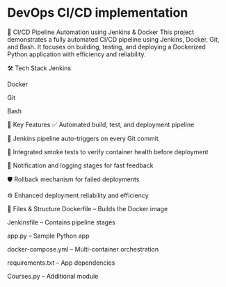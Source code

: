 # DevOps CI/CD implementation
🚀 CI/CD Pipeline Automation using Jenkins & Docker
This project demonstrates a fully automated CI/CD pipeline using Jenkins, Docker, Git, and Bash. It focuses on building, testing, and deploying a Dockerized Python application with efficiency and reliability.

🛠️ Tech Stack
Jenkins

Docker

Git

Bash

🔧 Key Features
✅ Automated build, test, and deployment pipeline

🔁 Jenkins pipeline auto-triggers on every Git commit

🧪 Integrated smoke tests to verify container health before deployment

🔔 Notification and logging stages for fast feedback

🛡️ Rollback mechanism for failed deployments

⚙️ Enhanced deployment reliability and efficiency

📁 Files & Structure
Dockerfile – Builds the Docker image

Jenkinsfile – Contains pipeline stages

app.py – Sample Python app

docker-compose.yml – Multi-container orchestration

requirements.txt – App dependencies

Courses.py – Additional module
